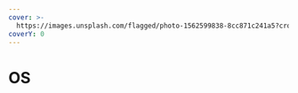 ```yaml
---
cover: >-
  https://images.unsplash.com/flagged/photo-1562599838-8cc871c241a5?crop=entropy&cs=srgb&fm=jpg&ixid=M3wxOTcwMjR8MHwxfHNlYXJjaHwyfHx3aW5kb3dzJTIwbWFjJTIwbGludXh8ZW58MHx8fHwxNzE1NDc1NDMyfDA&ixlib=rb-4.0.3&q=85
coverY: 0
---
```


# OS

